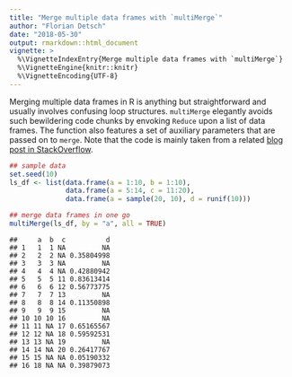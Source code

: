```yaml
---
title: "Merge multiple data frames with `multiMerge`"
author: "Florian Detsch"
date: "2018-05-30"
output: rmarkdown::html_document
vignette: >
  %\VignetteIndexEntry{Merge multiple data frames with `multiMerge`}
  %\VignetteEngine{knitr::knitr}
  %\VignetteEncoding{UTF-8}
---
```




Merging multiple data frames in R is anything but straightforward and usually involves confusing loop structures. `multiMerge` elegantly avoids such bewildering code chunks by envoking `Reduce` upon a list of data frames. The function also features a set of auxiliary parameters that are passed on to `merge`. Note that the code is mainly taken from a related [blog post in StackOverflow](https://stackoverflow.com/questions/8091303/merge-multiple-data-frames-in-a-list-simultaneously). 


```r
## sample data
set.seed(10)
ls_df <- list(data.frame(a = 1:10, b = 1:10),
              data.frame(a = 5:14, c = 11:20),
              data.frame(a = sample(20, 10), d = runif(10)))

## merge data frames in one go
multiMerge(ls_df, by = "a", all = TRUE)
```

```
##     a  b  c          d
## 1   1  1 NA         NA
## 2   2  2 NA 0.35804998
## 3   3  3 NA         NA
## 4   4  4 NA 0.42880942
## 5   5  5 11 0.83613414
## 6   6  6 12 0.56773775
## 7   7  7 13         NA
## 8   8  8 14 0.11350898
## 9   9  9 15         NA
## 10 10 10 16         NA
## 11 11 NA 17 0.65165567
## 12 12 NA 18 0.59592531
## 13 13 NA 19         NA
## 14 14 NA 20 0.26417767
## 15 15 NA NA 0.05190332
## 16 18 NA NA 0.39879073
```
